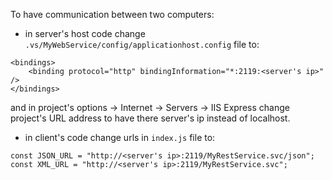 To have communication between two computers:
- in server's host code change `.vs/MyWebService/config/applicationhost.config` file to:
```
<bindings>
    <binding protocol="http" bindingInformation="*:2119:<server's ip>" />
</bindings>
```
and in project's options -> Internet -> Servers -> IIS Express change project's URL address to have there server's ip instead of localhost.

- in client's code change urls in `index.js` file to:
```
const JSON_URL = "http://<server's ip>:2119/MyRestService.svc/json";
const XML_URL = "http://<server's ip>:2119/MyRestService.svc";
```